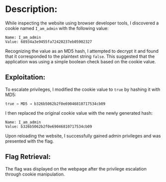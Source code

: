 # **Description:**  
While inspecting the website using browser developer tools, I discovered a cookie named `I_am_admin` with the following value:

```
Name: I_am_admin  
Value: 68934a3e9455fa72420237eb05902327  
```

Recognizing the value as an MD5 hash, I attempted to decrypt it and found that it corresponded to the plaintext string `false`. This suggested that the application was using a simple boolean check based on the cookie value.

## **Exploitation:**  
To escalate privileges, I modified the cookie value to `true` by hashing it with MD5:

```
true → MD5 → b326b5062b2f0e69046810717534cb09
```

I then replaced the original cookie value with the newly generated hash:

```
Name: I_am_admin  
Value: b326b5062b2f0e69046810717534cb09  
```

Upon reloading the website, I successfully gained admin privileges and was presented with the flag.

## **Flag Retrieval:**  
The flag was displayed on the webpage after the privilege escalation through cookie manipulation.
